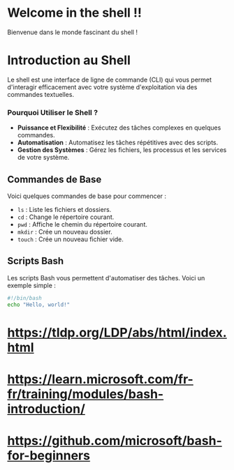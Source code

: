 # Welcome in the shell !!

Bienvenue dans le monde fascinant du shell ! 

# Introduction au Shell

Le shell est une interface de ligne de commande (CLI) qui vous permet d'interagir efficacement avec votre système d'exploitation via des commandes textuelles. 

### Pourquoi Utiliser le Shell ?

- **Puissance et Flexibilité** : Exécutez des tâches complexes en quelques commandes.
- **Automatisation** : Automatisez les tâches répétitives avec des scripts.
- **Gestion des Systèmes** : Gérez les fichiers, les processus et les services de votre système.

## Commandes de Base

Voici quelques commandes de base pour commencer :

- `ls` : Liste les fichiers et dossiers.
- `cd` : Change le répertoire courant.
- `pwd` : Affiche le chemin du répertoire courant.
- `mkdir` : Crée un nouveau dossier.
- `touch` : Crée un nouveau fichier vide.

## Scripts Bash

Les scripts Bash vous permettent d'automatiser des tâches. Voici un exemple simple :

```bash
#!/bin/bash
echo "Hello, world!"
```

# https://tldp.org/LDP/abs/html/index.html
# https://learn.microsoft.com/fr-fr/training/modules/bash-introduction/
# https://github.com/microsoft/bash-for-beginners